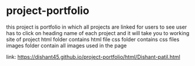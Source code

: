 # project-portfolio
this project is portfolio in which all projects are linked for users to see user has to click on heading name of each project and it will take you to working site of project
html folder contains html file
css folder contains css files
images folder contain all images used in the page 

link: https://dishant45.github.io/project-portfolio/html/Dishant-patil.html
